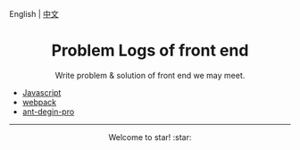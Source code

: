 English | [中文](README_zh-CN.md)

<h1 align="center">Problem Logs of front end</h1>

<div align="center">Write problem & solution of front end we may meet.</div>

* [Javascript](en-US/javascript/README.md)
* [webpack](en-US/webpack/README.md)
* [ant-degin-pro](en-US/ant-design-pro/README.md)

---

<div align="center">Welcome to star! :star: </div>